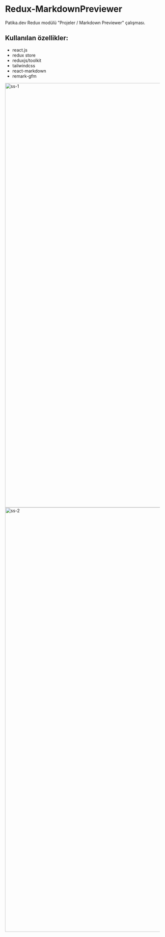 # Redux-MarkdownPreviewer
Patika.dev Redux modülü "Projeler / Markdown Previewer" çalışması.

## Kullanılan özellikler: 

* react.js
* redux store
* reduxjs/toolkit
* tailwindcss
* react-markdown
* remark-gfm


<img width="1382" alt="ss-1" src="https://user-images.githubusercontent.com/92322334/178974646-d1223b0b-c5d9-437f-a109-896918eea77b.png">
<img width="1382" alt="ss-2" src="https://user-images.githubusercontent.com/92322334/178974655-ee66db61-1d7f-471c-a789-a510c0d9eb18.png">
